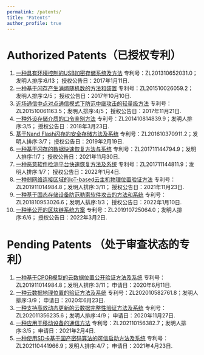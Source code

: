 ```yaml
---
permalink: /patents/
title: "Patents"
author_profile: true
---
```


Authorized Patents（已授权专利）
======
1. [一种具有环境控制的USB加密存储系统及方法](http://epub.cnipa.gov.cn/Index) 专利号：ZL201310652031.0；发明人排序:6/13； 授权公告日：2017年1月11日.
1. [一种基于闪存产生满熵随机数的方法和装置](http://epub.cnipa.gov.cn/Index) 专利号：ZL201510026059.2；发明人排序:2/5； 授权公告日：2017年10月10日.
1. [近场通信中点对点通信模式下防范中继攻击的轻量级方法](http://epub.cnipa.gov.cn/Index) 专利号：ZL201510061163.5；发明人排序:4/5； 授权公告日：2017年11月21日.
1. [一种外设存储介质的口令鉴别方法](http://epub.cnipa.gov.cn/Index) 专利号：ZL201410814839.9；发明人排序:3/5； 授权公告日：2018年3月23日.
1. [基于Nand Flash闪存的安全存储方法及系统](http://epub.cnipa.gov.cn/Index) 专利号：ZL201610370911.2；发明人排序:3/7； 授权公告日：2019年2月19日. 
1. [一种基于闪存的数据快速恢复方法与系统](http://epub.cnipa.gov.cn/Index) 专利号：ZL201711144794.9；发明人排序:1/7； 授权公告日：2021年11月30日.
1. [一种恶意软件检测平台快速恢复方法及系统](http://epub.cnipa.gov.cn/Index) 专利号：ZL201711144811.9；发明人排序:1/7； 授权公告日：2022年1月4日.
1. [一种弱网络连接区域的IoT-based云主机物理位置验证方法](http://epub.cnipa.gov.cn/Index) 专利号：ZL201911014984.8；发明人排序:3/11； 授权公告日：2021年11月23日.
1. [一种基于固态存储设备防范勒索软件攻击的方法和系统](http://epub.cnipa.gov.cn/Index) 专利号：ZL201810953026.6；发明人排序:1/3； 授权公告日：2022年1月10日.
1. [一种半公开的区块链系统方案](http://epub.cnipa.gov.cn/Index) 专利号：ZL201910725064.0；发明人排序:6/6； 授权公告日：2022年3月2日.

Pending Patents （处于审查状态的专利）
======
1. [一种基于CPOR模型的云数据位置公开验证方法及系统](http://epub.cnipa.gov.cn/Index) 专利号：ZL201911014984.8；发明人排序:3/11； 申请日：2020年6月11日.
1. [一种云数据地理位置的验证方法及系统](http://epub.cnipa.gov.cn/Index) 专利号：ZL202010582761.8；发明人排序:3/9； 申请日：2020年6月23日.
1. [一种支持高效动态更新的云数据完整性验证方法及系统](http://epub.cnipa.gov.cn/Index) 专利号：ZL202011356235.6；发明人排序:4/9； 申请日：2020年11月27日.
1. [一种应用于移动设备的通信方法](http://epub.cnipa.gov.cn/Index) 专利号：ZL202110156382.7；发明人排序:3/5； 申请日：2021年2月4日.
1. [一种使用SD卡基于国产密码算法的可信启动方法及系统](http://epub.cnipa.gov.cn/Index) 专利号：ZL202110441966.9；发明人排序:4/7； 申请日：2021年4月23日.
 